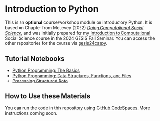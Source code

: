 # Introduction to Python

This is an **optional** course/workshop module on introductory Python. It is based on Chapter from McLevey (2022) _[Doing Computational Social Science](https://www.johnmclevey.com/publications/books/Doing-Computational-Social-Science.html)_, and was initially prepared for my [Introduction to Computational Social Science](https://github.com/mclevey/computational-social-science) course in the 2024 GESIS Fall Seminar. You can access the other repositories for the course via [gesis24csspy](https://github.com/gesis24csspy).

## Tutorial Notebooks

- [Python Programming: The Basics](tutorials/python-programming-1.qmd)
- [Python Programming: Data Structures, Functions, and Files](tutorials/python-programming-2.qmd)
- [Processing Structured Data](tutorials/python-programming-3.qmd)

## How to Use these Materials

You can run the code in this repository using [GitHub CodeSpaces](https://github.com/features/codespaces). More instructions coming soon.
